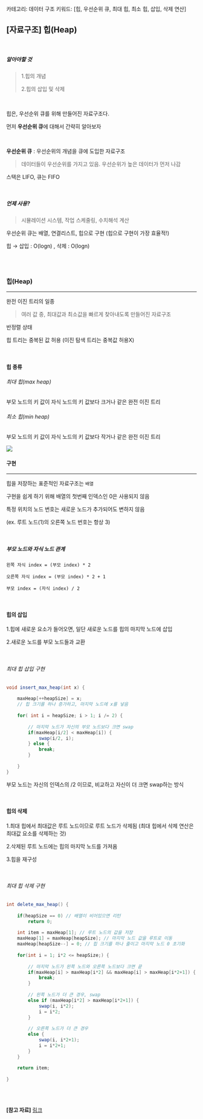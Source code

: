 카테고리: 데이터 구조
키워드: [힙, 우선순위 큐, 최대 힙, 최소 힙, 삽입, 삭제 연산]

## [자료구조] 힙(Heap)

<br>

##### 알아야할 것

> 1.힙의 개념
>
> 2.힙의 삽입 및 삭제

<br>

힙은, 우선순위 큐를 위해 만들어진 자료구조다.

먼저 **우선순위 큐**에 대해서 간략히 알아보자 

<br>

**우선순위 큐** : 우선순위의 개념을 큐에 도입한 자료구조

> 데이터들이 우선순위를 가지고 있음. 우선순위가 높은 데이터가 먼저 나감

스택은 LIFO, 큐는 FIFO

<br>

##### 언제 사용?

> 시뮬레이션 시스템, 작업 스케줄링, 수치해석 계산

우선순위 큐는 배열, 연결리스트, 힙으로 구현 (힙으로 구현이 가장 효율적!)

힙 → 삽입 : O(logn) , 삭제 : O(logn)

<br>

<br>

### 힙(Heap)

---

완전 이진 트리의 일종

> 여러 값 중, 최대값과 최소값을 빠르게 찾아내도록 만들어진 자료구조

반정렬 상태

힙 트리는 중복된 값 허용 (이진 탐색 트리는 중복값 허용X)

<br>

#### 힙 종류

###### 최대 힙(max heap)

  부모 노드의 키 값이 자식 노드의 키 값보다 크거나 같은 완전 이진 트리

###### 최소 힙(min heap)

  부모 노드의 키 값이 자식 노드의 키 값보다 작거나 같은 완전 이진 트리

 <img src="https://t1.daumcdn.net/cfile/tistory/17084F504DA9895214">

<br>

#### 구현

---

힙을 저장하는 표준적인 자료구조는 `배열`

구현을 쉽게 하기 위해 배열의 첫번째 인덱스인 0은 사용되지 않음

특정 위치의 노드 번호는 새로운 노드가 추가되어도 변하지 않음

(ex. 루트 노드(1)의 오른쪽 노드 번호는 항상 3)

 <br>

##### 부모 노드와 자식 노드 관계

```
왼쪽 자식 index = (부모 index) * 2

오른쪽 자식 index = (부모 index) * 2 + 1

부모 index = (자식 index) / 2
```

<br>

#### 힙의 삽입

1.힙에 새로운 요소가 들어오면, 일단 새로운 노드를 힙의 마지막 노드에 삽입

2.새로운 노드를 부모 노드들과 교환

<br>

###### 최대 힙 삽입 구현

```java
void insert_max_heap(int x) {
    
    maxHeap[++heapSize] = x; 
    // 힙 크기를 하나 증가하고, 마지막 노드에 x를 넣음
    
    for( int i = heapSize; i > 1; i /= 2) {
        
        // 마지막 노드가 자신의 부모 노드보다 크면 swap
        if(maxHeap[i/2] < maxHeap[i]) {
            swap(i/2, i);
        } else {
            break;
        }
        
    }
}
```

부모 노드는 자신의 인덱스의 /2 이므로, 비교하고 자신이 더 크면 swap하는 방식

<br>

#### 힙의 삭제

1.최대 힙에서 최대값은 루트 노드이므로 루트 노드가 삭제됨
(최대 힙에서 삭제 연산은 최대값 요소를 삭제하는 것)

2.삭제된 루트 노드에는 힙의 마지막 노드를 가져옴

3.힙을 재구성

<br>

###### 최대 힙 삭제 구현

```java
int delete_max_heap() {
    
    if(heapSize == 0) // 배열이 비어있으면 리턴
        return 0;
    
    int item = maxHeap[1]; // 루트 노드의 값을 저장
    maxHeap[1] = maxHeap[heapSize]; // 마지막 노드 값을 루트로 이동
    maxHeap[heapSize--] = 0; // 힙 크기를 하나 줄이고 마지막 노드 0 초기화
    
    for(int i = 1; i*2 <= heapSize;) {
        
        // 마지막 노드가 왼쪽 노드와 오른쪽 노드보다 크면 끝
        if(maxHeap[i] > maxHeap[i*2] && maxHeap[i] > maxHeap[i*2+1]) {
            break;
        }
        
        // 왼쪽 노드가 더 큰 경우, swap
        else if (maxHeap[i*2] > maxHeap[i*2+1]) {
            swap(i, i*2);
            i = i*2;
        }
        
        // 오른쪽 노드가 더 큰 경우
        else {
            swap(i, i*2+1);
            i = i*2+1;
        }
    }
    
    return item;
    
}
```

<br>

<br>

**[참고 자료]** [링크](<https://gmlwjd9405.github.io/2018/05/10/data-structure-heap.html>)